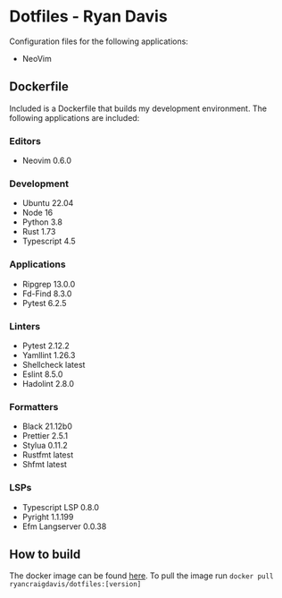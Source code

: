# Dotfiles - Ryan Davis

Configuration files for the following applications:

* NeoVim

## Dockerfile

Included is a Dockerfile that builds my development environment. The following applications are included:

### Editors
* Neovim 0.6.0
### Development
* Ubuntu 22.04
* Node 16
* Python 3.8
* Rust 1.73
* Typescript 4.5
### Applications
* Ripgrep 13.0.0
* Fd-Find 8.3.0
* Pytest 6.2.5
### Linters
* Pytest 2.12.2
* Yamllint 1.26.3
* Shellcheck latest
* Eslint 8.5.0
* Hadolint 2.8.0
### Formatters
* Black 21.12b0
* Prettier 2.5.1
* Stylua 0.11.2
* Rustfmt latest
* Shfmt latest
### LSPs
* Typescript LSP 0.8.0
* Pyright 1.1.199
* Efm Langserver 0.0.38

## How to build
The docker image can be found [here](https://hub.docker.com/repository/docker/ryancraigdavis/dotfiles).
To pull the image run ```docker pull ryancraigdavis/dotfiles:[version]```

